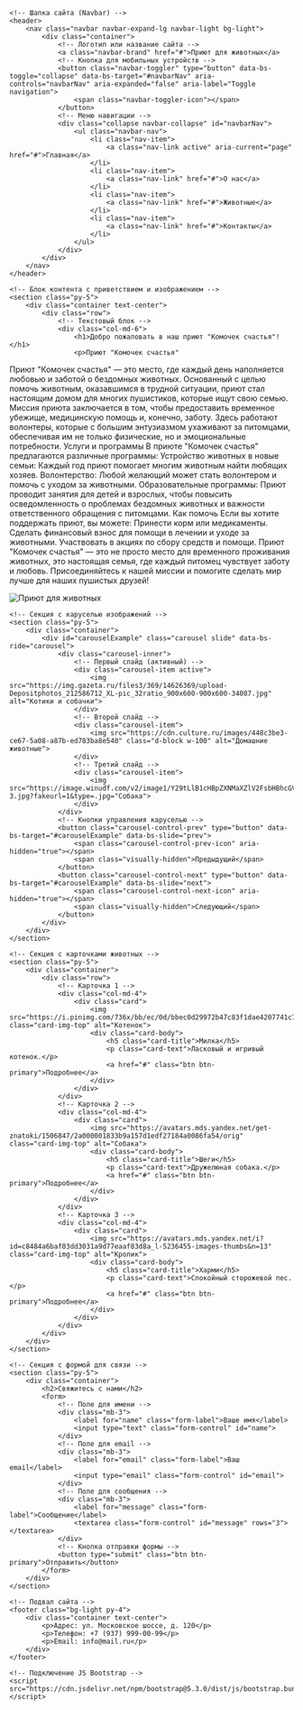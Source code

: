 <!DOCTYPE html>
<html lang="ru">
<head>
    <meta charset="UTF-8">
    <meta name="viewport" content="width=device-width, initial-scale=1.0">
    <title>Портфолио - Приют для животных</title>
    <!-- Подключение CSS Bootstrap -->
    <link href="https://cdn.jsdelivr.net/npm/bootstrap@5.3.0/dist/css/bootstrap.min.css" rel="stylesheet">
    <!-- Подключение собственных стилей -->
    <link rel="stylesheet" href="css/тк4.css">
</head>
<body>

    <!-- Шапка сайта (Navbar) -->
    <header>
        <nav class="navbar navbar-expand-lg navbar-light bg-light">
            <div class="container">
                <!-- Логотип или название сайта -->
                <a class="navbar-brand" href="#">Приют для животных</a>
                <!-- Кнопка для мобильных устройств -->
                <button class="navbar-toggler" type="button" data-bs-toggle="collapse" data-bs-target="#navbarNav" aria-controls="navbarNav" aria-expanded="false" aria-label="Toggle navigation">
                    <span class="navbar-toggler-icon"></span>
                </button>
                <!-- Меню навигации -->
                <div class="collapse navbar-collapse" id="navbarNav">
                    <ul class="navbar-nav">
                        <li class="nav-item">
                            <a class="nav-link active" aria-current="page" href="#">Главная</a>
                        </li>
                        <li class="nav-item">
                            <a class="nav-link" href="#">О нас</a>
                        </li>
                        <li class="nav-item">
                            <a class="nav-link" href="#">Животные</a>
                        </li>
                        <li class="nav-item">
                            <a class="nav-link" href="#">Контакты</a>
                        </li>
                    </ul>
                </div>
            </div>
        </nav>
    </header>

    <!-- Блок контента с приветствием и изображением -->
    <section class="py-5">
        <div class="container text-center">
            <div class="row">
                <!-- Текстовый блок -->
                <div class="col-md-6">
                    <h1>Добро пожаловать в наш приют "Комочек счастья"!</h1>
                    <p>Приют "Комочек счастья"
Приют "Комочек счастья" — это место, где каждый день наполняется любовью и заботой о бездомных животных. Основанный с целью помочь животным, оказавшимся в трудной ситуации, приют стал настоящим домом для многих пушистиков, которые ищут свою семью.
Миссия приюта заключается в том, чтобы предоставить временное убежище, медицинскую помощь и, конечно, заботу. Здесь работают волонтеры, которые с большим энтузиазмом ухаживают за питомцами, обеспечивая им не только физические, но и эмоциональные потребности.
Услуги и программы
В приюте "Комочек счастья" предлагаются различные программы:
Устройство животных в новые семьи: Каждый год приют помогает многим животным найти любящих хозяев.
Волонтерство: Любой желающий может стать волонтером и помочь с уходом за животными.
Образовательные программы: Приют проводит занятия для детей и взрослых, чтобы повысить осведомленность о проблемах бездомных животных и важности ответственного обращения с питомцами.
Как помочь
Если вы хотите поддержать приют, вы можете:
Принести корм или медикаменты.
Сделать финансовый взнос для помощи в лечении и уходе за животными.
Участвовать в акциях по сбору средств и помощи.
Приют "Комочек счастья" — это не просто место для временного проживания животных, это настоящая семья, где каждый питомец чувствует заботу и любовь. Присоединяйтесь к нашей миссии и помогите сделать мир лучше для наших пушистых друзей!</p>
                </div>
                <!-- Изображение -->
                <div class="col-md-6">
                    <img src="https://sun9-74.userapi.com/impg/f6lNdnW_xkmGhWooV0uYMp3GReFsoNqdrOmX5Q/Y86sqFyZwiw.jpg?size=500x500&quality=95&sign=deba11bce6aace04fc1d31f620c8e64f&type=album" class="img-fluid" alt="Приют для животных">
                </div>
            </div>
        </div>
    </section>

    <!-- Секция с каруселью изображений -->
    <section class="py-5">
        <div class="container">
            <div id="carouselExample" class="carousel slide" data-bs-ride="carousel">
                <div class="carousel-inner">
                    <!-- Первый слайд (активный) -->
                    <div class="carousel-item active">
                        <img src="https://img.gazeta.ru/files3/369/14626369/upload-Depositphotos_212586712_XL-pic_32ratio_900x600-900x600-34087.jpg" alt="Котики и собачки">
                    </div>
                    <!-- Второй слайд -->
                    <div class="carousel-item">
                        <img src="https://cdn.culture.ru/images/448c3be3-ce67-5a08-a87b-ed783ba8e540" class="d-block w-100" alt="Домашние животные">
                    </div>
                    <!-- Третий слайд -->
                    <div class="carousel-item">
                        <img src="https://image.winudf.com/v2/image1/Y29tLlB1cHBpZXNMaXZlV2FsbHBhcGVySERIUV9zY3JlZW5fM18xNTY2OTk1ODY1XzA5NQ/screen-3.jpg?fakeurl=1&type=.jpg="Собака">
                    </div>
                </div>
                <!-- Кнопки управления каруселью -->
                <button class="carousel-control-prev" type="button" data-bs-target="#carouselExample" data-bs-slide="prev">
                    <span class="carousel-control-prev-icon" aria-hidden="true"></span>
                    <span class="visually-hidden">Предыдущий</span>
                </button>
                <button class="carousel-control-next" type="button" data-bs-target="#carouselExample" data-bs-slide="next">
                    <span class="carousel-control-next-icon" aria-hidden="true"></span>
                    <span class="visually-hidden">Следующий</span>
                </button>
            </div>
        </div>
    </section>

    <!-- Секция с карточками животных -->
    <section class="py-5">
        <div class="container">
            <div class="row">
                <!-- Карточка 1 -->
                <div class="col-md-4">
                    <div class="card">
                        <img src="https://i.pinimg.com/736x/bb/ec/0d/bbec0d29972b47c83f1dae4207741c74.jpg" class="card-img-top" alt="Котенок">
                        <div class="card-body">
                            <h5 class="card-title">Милка</h5>
                            <p class="card-text">Ласковый и игривый котенок.</p>
                            <a href="#" class="btn btn-primary">Подробнее</a>
                        </div>
                    </div>
                </div>
                <!-- Карточка 2 -->
                <div class="col-md-4">
                    <div class="card">
                        <img src="https://avatars.mds.yandex.net/get-znatoki/1506847/2a000001833b9a157d1edf27184a0086fa54/orig" class="card-img-top" alt="Собака">
                        <div class="card-body">
                            <h5 class="card-title">Шеги</h5>
                            <p class="card-text">Дружелюная собака.</p>
                            <a href="#" class="btn btn-primary">Подробнее</a>
                        </div>
                    </div>
                </div>
                <!-- Карточка 3 -->
                <div class="col-md-4">
                    <div class="card">
                        <img src="https://avatars.mds.yandex.net/i?id=c8484a6baf03dd3031a9d77eaaf83d8a_l-5236455-images-thumbs&n=13" class="card-img-top" alt="Кролик">
                        <div class="card-body">
                            <h5 class="card-title">Харми</h5>
                            <p class="card-text">Спокойный сторожевой пес.</p>
                            <a href="#" class="btn btn-primary">Подробнее</a>
                        </div>
                    </div>
                </div>
            </div>
        </div>
    </section>

    <!-- Секция с формой для связи -->
    <section class="py-5">
        <div class="container">
            <h2>Свяжитесь с нами</h2>
            <form>
                <!-- Поле для имени -->
                <div class="mb-3">
                    <label for="name" class="form-label">Ваше имя</label>
                    <input type="text" class="form-control" id="name">
                </div>
                <!-- Поле для email -->
                <div class="mb-3">
                    <label for="email" class="form-label">Ваш email</label>
                    <input type="email" class="form-control" id="email">
                </div>
                <!-- Поле для сообщения -->
                <div class="mb-3">
                    <label for="message" class="form-label">Сообщение</label>
                    <textarea class="form-control" id="message" rows="3"></textarea>
                </div>
                <!-- Кнопка отправки формы -->
                <button type="submit" class="btn btn-primary">Отправить</button>
            </form>
        </div>
    </section>

    <!-- Подвал сайта -->
    <footer class="bg-light py-4">
        <div class="container text-center">
            <p>Адрес: ул. Московское шоссе, д. 120</p>
            <p>Телефон: +7 (937) 999-00-99</p>
            <p>Email: info@mail.ru</p>
        </div>
    </footer>

    <!-- Подключение JS Bootstrap -->
    <script src="https://cdn.jsdelivr.net/npm/bootstrap@5.3.0/dist/js/bootstrap.bundle.min.js"></script>
</body>
</html>
